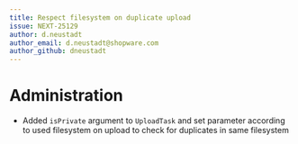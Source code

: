 ```yaml
---
title: Respect filesystem on duplicate upload
issue: NEXT-25129
author: d.neustadt
author_email: d.neustadt@shopware.com
author_github: dneustadt
---
```

# Administration
* Added `isPrivate` argument to `UploadTask` and set parameter according to used filesystem on upload to check for duplicates in same filesystem
